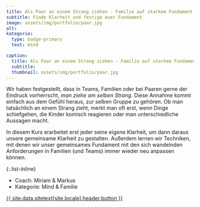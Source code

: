 ```yaml
---
title: Als Paar an einem Strang ziehen - Familie auf starkem Fundament
subtitle: Finde Klarheit und festige euer Fundament
image: assets/img/portfolio/paar.jpg
alt:
kategorie:
  type: badge-primary
  text: mind

caption:
  title: Als Paar an einem Strang ziehen - Familie auf starkem Fundament
  subtitle:
  thumbnail: assets/img/portfolio/paar.jpg
---
```


Wir haben festgestellt, dass in Teams, Familien oder bei Paaren gerne der Eindruck vorherrscht, *man ziehe am selben Strang*. Diese Annahme kommt einfach aus dem Gefühl heraus, zur selben Gruppe zu gehören. Ob man tatsächlich an einem Strang zieht, merkt man oft erst, wenn Dinge schiefgehen, die Kinder komisch reagieren oder man unterschiedliche Aussagen macht.

In diesem Kurs erarbeitet erst jeder seine eigene Klarheit, um dann daraus unsere gemeinsame Klarheit zu gestalten. Außerdem lernen wir Techniken, mit denen wir unser gemeinsames Fundament mit den sich wandelnden Anforderungen in Familien (und Teams) immer wieder neu anpassen können.

{:.list-inline}
- Coach: Miriam & Markus
- Kategorie: Mind & Familie

<a class="btn btn-primary btn-xl text-uppercase js-scroll-trigger" href="{{site.data.sitetext[site.locale].header.buttonlink }}">{{ site.data.sitetext[site.locale].header.button }}</a>
